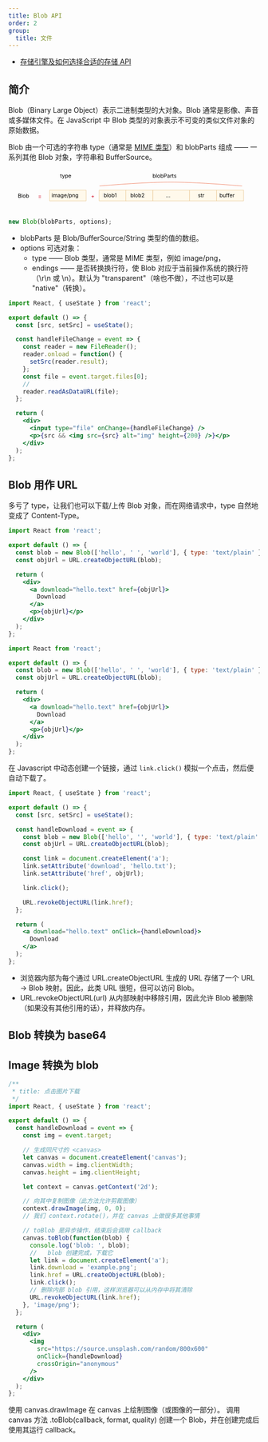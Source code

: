 ```yaml
---
title: Blob API
order: 2
group:
  title: 文件
---
```


- [存储引擎及如何选择合适的存储 API](https://github.com/Troland/how-javascript-works/blob/master/storage.md)

## 简介

Blob（Binary Large Object）表示二进制类型的大对象。Blob 通常是影像、声音或多媒体文件。在 JavaScript 中 Blob 类型的对象表示不可变的类似文件对象的原始数据。

Blob 由一个可选的字符串 type（通常是 [MIME 类型](https://developer.mozilla.org/zh-CN/docs/Web/HTTP/Basics_of_HTTP/MIME_types)）和 blobParts 组成 —— 一系列其他 Blob 对象，字符串和 BufferSource。

<svg xmlns="http://www.w3.org/2000/svg" width="659" height="111" viewBox="0 0 659 111"><defs><style>@import url(https://fonts.googleapis.com/css?family=Open+Sans:bold,italic,bolditalic%7CPT+Mono);@font-face{fontFamily:'PT Mono';fontWeight:700;font-style:normal;src:local('PT MonoBold'),url(/font/PTMonoBold.woff2) format('woff2'),url(/font/PTMonoBold.woff) format('woff'),url(/font/PTMonoBold.ttf) format('truetype')}</style></defs><g id="binary" fill="none" fillRule="evenodd" stroke="none" strokeWidth="1"><g id="blob.svg"><path id="Rectangle-227" fill="#FFF9EB" stroke="#E8C48E" strokeWidth="2" d="M108 56h96v28h-96z"/><text id="image/png" fill="#000" fontFamily="PTMono-Regular, PT Mono" fontSize="16" fontWeight="normal"><tspan x="113.3" y="74">image/png</tspan></text><path id="Rectangle-227" fill="#FFF9EB" stroke="#E8C48E" strokeWidth="2" d="M238 56h71v28h-71z"/><text id="blob1" fill="#000" fontFamily="PTMono-Regular, PT Mono" fontSize="16" fontWeight="normal"><tspan x="250" y="74">blob1</tspan></text><path id="Rectangle-227-Copy" fill="#FFF9EB" stroke="#E8C48E" strokeWidth="2" d="M308 56h71v28h-71z"/><text id="blob2" fill="#000" fontFamily="PTMono-Regular, PT Mono" fontSize="16" fontWeight="normal"><tspan x="320" y="74">blob2</tspan></text><path id="Rectangle-227-Copy-3" fill="#FFF9EB" stroke="#E8C48E" strokeWidth="2" d="M475 56h71v28h-71z"/><text id="str" fill="#000" fontFamily="PTMono-Regular, PT Mono" fontSize="16" fontWeight="normal"><tspan x="497.1" y="74">str</tspan></text><path id="Rectangle-227-Copy-4" fill="#FFF9EB" stroke="#E8C48E" strokeWidth="2" d="M546 56h71v28h-71z"/><text id="buffer" fill="#000" fontFamily="PTMono-Regular, PT Mono" fontSize="16" fontWeight="normal"><tspan x="553.7" y="74">buffer</tspan></text><path id="Rectangle-227-Copy-2" fill="#FFF9EB" stroke="#E8C48E" strokeWidth="2" d="M379 56h96v28h-96z"/><text id="..." fill="#000" fontFamily="PTMono-Regular, PT Mono" fontSize="16" fontWeight="normal"><tspan x="413.1" y="74">...</tspan></text><text id="type" fill="#000" fontFamily="OpenSans-Regular, Open Sans" fontSize="20" fontWeight="normal"><tspan x="135.692" y="24">type</tspan></text><text id="Blob" fill="#000" fontFamily="OpenSans-Regular, Open Sans" fontSize="20" fontWeight="normal"><tspan x="24.823" y="76">Blob</tspan></text><text id="blobParts" fill="#000" fontFamily="OpenSans-Regular, Open Sans" fontSize="20" fontWeight="normal"><tspan x="378.21" y="24">blobParts</tspan></text><text id="+" fill="#D0021B" fontFamily="OpenSans-Regular, Open Sans" fontSize="20" fontWeight="normal"><tspan x="216.782" y="77">+</tspan></text><text id="=" fill="#D0021B" fontFamily="OpenSans-Regular, Open Sans" fontSize="20" fontWeight="normal"><tspan x="77.782" y="77">=</tspan></text><path id="Line-2" stroke="#EE6B47" strokeLinecap="square" strokeWidth="2" d="M239 45c81.34-6.667 143.674-10 187-10 43.326 0 105.66 3.333 187 10"/></g></g></svg>

```js
new Blob(blobParts, options);
```

- blobParts 是 Blob/BufferSource/String 类型的值的数组。
- options 可选对象：
  - type —— Blob 类型，通常是 MIME 类型，例如 image/png，
  - endings —— 是否转换换行符，使 Blob 对应于当前操作系统的换行符（\r\n 或 \n）。默认为 "transparent"（啥也不做），不过也可以是 "native"（转换）。

```jsx
import React, { useState } from 'react';

export default () => {
  const [src, setSrc] = useState();

  const handleFileChange = event => {
    const reader = new FileReader();
    reader.onload = function() {
      setSrc(reader.result);
    };
    const file = event.target.files[0];
    //
    reader.readAsDataURL(file);
  };

  return (
    <div>
      <input type="file" onChange={handleFileChange} />
      <p>{src && <img src={src} alt="img" height={200} />}</p>
    </div>
  );
};
```

## Blob 用作 URL

<Alert>
多亏了 type，让我们也可以下载/上传 Blob 对象，而在网络请求中，type 自然地变成了 Content-Type。
</Alert>

```jsx
import React from 'react';

export default () => {
  const blob = new Blob(['hello', ' ', 'world'], { type: 'text/plain' });
  const objUrl = URL.createObjectURL(blob);

  return (
    <div>
      <a download="hello.text" href={objUrl}>
        Download
      </a>
      <p>{objUrl}</p>
    </div>
  );
};
```

```jsx
import React from 'react';

export default () => {
  const blob = new Blob(['hello', ' ', 'world'], { type: 'text/plain' });
  const objUrl = URL.createObjectURL(blob);

  return (
    <div>
      <a download="hello.text" href={objUrl}>
        Download
      </a>
      <p>{objUrl}</p>
    </div>
  );
};
```

在 Javascript 中动态创建一个链接，通过 `link.click()` 模拟一个点击，然后便自动下载了。

```jsx
import React, { useState } from 'react';

export default () => {
  const [src, setSrc] = useState();

  const handleDownload = event => {
    const blob = new Blob(['hello', '', 'world'], { type: 'text/plain' });
    const objUrl = URL.createObjectURL(blob);

    const link = document.createElement('a');
    link.setAttribute('download', 'hello.txt');
    link.setAttribute('href', objUrl);

    link.click();

    URL.revokeObjectURL(link.href);
  };

  return (
    <a download="hello.text" onClick={handleDownload}>
      Download
    </a>
  );
};
```

- 浏览器内部为每个通过 URL.createObjectURL 生成的 URL 存储了一个 URL → Blob 映射。因此，此类 URL 很短，但可以访问 Blob。
- URL.revokeObjectURL(url) 从内部映射中移除引用，因此允许 Blob 被删除（如果没有其他引用的话），并释放内存。

## Blob 转换为 base64

## Image 转换为 blob

```jsx
/**
 * title: 点击图片下载
 */
import React, { useState } from 'react';

export default () => {
  const handleDownload = event => {
    const img = event.target;

    // 生成同尺寸的 <canvas>
    let canvas = document.createElement('canvas');
    canvas.width = img.clientWidth;
    canvas.height = img.clientHeight;

    let context = canvas.getContext('2d');

    // 向其中复制图像（此方法允许剪裁图像）
    context.drawImage(img, 0, 0);
    // 我们 context.rotate()，并在 canvas 上做很多其他事情

    // toBlob 是异步操作，结束后会调用 callback
    canvas.toBlob(function(blob) {
      console.log('blob: ', blob);
      //   blob 创建完成，下载它
      let link = document.createElement('a');
      link.download = 'example.png';
      link.href = URL.createObjectURL(blob);
      link.click();
      // 删除内部 blob 引用，这样浏览器可以从内存中将其清除
      URL.revokeObjectURL(link.href);
    }, 'image/png');
  };

  return (
    <div>
      <img
        src="https://source.unsplash.com/random/800x600"
        onClick={handleDownload}
        crossOrigin="anonymous"
      />
    </div>
  );
};
```

使用 canvas.drawImage 在 canvas 上绘制图像（或图像的一部分）。
调用 canvas 方法 .toBlob(callback, format, quality) 创建一个 Blob，并在创建完成后使用其运行 callback。
